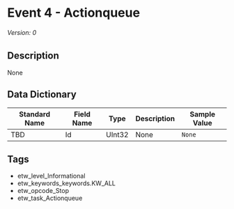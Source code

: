 # Event 4 - Actionqueue
###### Version: 0

## Description
None

## Data Dictionary
|Standard Name|Field Name|Type|Description|Sample Value|
|---|---|---|---|---|
|TBD|Id|UInt32|None|`None`|

## Tags
* etw_level_Informational
* etw_keywords_keywords.KW_ALL
* etw_opcode_Stop
* etw_task_Actionqueue